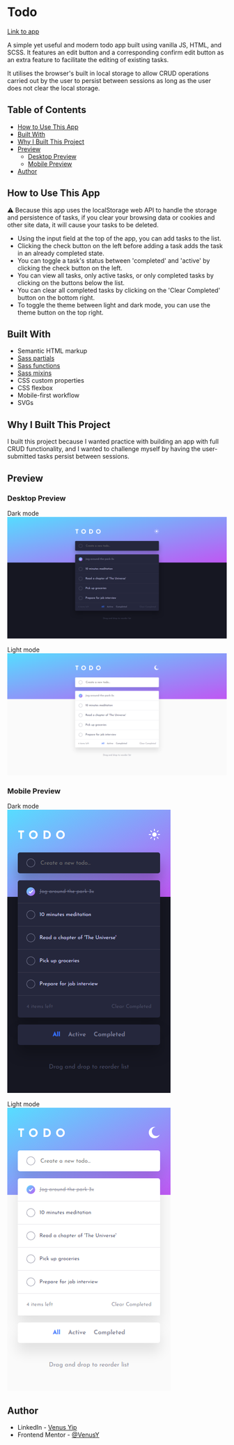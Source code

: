 # Todo

[Link to app](https://venusy.github.io/todo/)

A simple yet useful and modern todo app built using vanilla JS, HTML, and SCSS. 
It features an edit button and a corresponding confirm edit button as an extra 
feature to facilitate the editing of existing tasks.

It utilises the browser's built in local storage to allow CRUD operations 
carried out by the user to persist between sessions as long as the user does 
not clear the local storage.

## Table of Contents

- [How to Use This App](#how-to-use-this-app)
- [Built With](#built-with)
- [Why I Built This Project](#why-i-built-this-project)
- [Preview](#preview)
  - [Desktop Preview](#desktop-preview)
  - [Mobile Preview](#mobile-preview)
- [Author](#author)

## How to Use This App

⚠️ Because this app uses the localStorage web API to handle the storage and 
persistence of tasks, if you clear your browsing data or cookies and other site 
data, it will cause your tasks to be deleted.

- Using the input field at the top of the app, you can add tasks to the list.
- Clicking the check button on the left before adding a task adds the task in 
an already completed state.
- You can toggle a task's status between 'completed' and 'active' by clicking 
the check button on the left.
- You can view all tasks, only active tasks, or only completed tasks by clicking 
on the buttons below the list.
- You can clear all completed tasks by clicking on the 'Clear Completed' button 
on the bottom right.
- To toggle the theme between light and dark mode, you can use the theme button 
on the top right.

## Built With

- Semantic HTML markup
- [Sass partials](https://sass-lang.com/documentation/at-rules/use/#partials)
- [Sass functions](https://sass-lang.com/documentation/at-rules/function/)
- [Sass mixins](https://sass-lang.com/documentation/at-rules/mixin/)
- CSS custom properties
- CSS flexbox
- Mobile-first workflow
- SVGs

## Why I Built This Project

I built this project because I wanted practice with building an app with full 
CRUD functionality, and I wanted to challenge myself by having the user-submitted 
tasks persist between sessions.

## Preview

### Desktop Preview

Dark mode  
![Dark desktop preview](images/readme-images/desktop-dark.png)

Light mode  
![Light desktop preview](images/readme-images/desktop-light.png)

### Mobile Preview

Dark mode  
![Dark mobile preview](images/readme-images/mobile-dark.png)

Light mode  
![Light mobile preview](images/readme-images/mobile-light.png)

## Author

- LinkedIn - [Venus Yip](https://www.linkedin.com/in/venus-yip-869aa4217/)
- Frontend Mentor - [@VenusY](https://www.frontendmentor.io/profile/VenusY)
